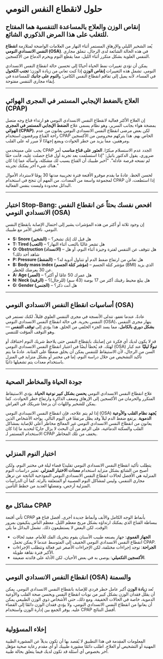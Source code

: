 # حلول لانقطاع النفس النومي

## إنقاص الوزن والعلاج بالمساعدة التنفسية هما المفتاح للتغلب على هذا المرض الذكوري الشائع.

يُعد الشخير الليلي والإرهاق المستمر أثناء النهار من العلامات الواضحة لمتلازمة **انقطاع النفس الانسدادي النومي (OSA)**. في هذه الحالة الشائعة لدى الرجال، تنغلق مجاري التنفس العلوية بشكل متكرر أثناء الليل، مما يقطع النوم ويحرم الدماغ من الأكسجين.

يمكن أن تؤدي تغييرات نمط الحياة أحيانًا إلى تحسين حالة انقطاع النفس الانسدادي النومي. تشمل هذه التغييرات **إنقاص الوزن** إذا كنت تعاني من زيادة الوزن؛ **تجنب الكحول** في المساء، لأنه يميل إلى تفاقم انقطاع النفس الكامن؛ و**النوم على جانبك** للمساعدة في إبقاء مجاري التنفس مفتوحة.

---

## العلاج بالضغط الإيجابي المستمر في المجرى الهوائي (CPAP)

إن العلاج الأكثر فعالية لانقطاع النفس الانسدادي النومي هو ارتداء قناع وجه متصل بمضخة هواء بجانب السرير، وهو نظام يسمى علاج **الضغط الإيجابي المستمر في المجرى الهوائي (CPAP)**. لكن بعض مرضى انقطاع النفس الانسدادي النومي يعانون من عدم راحة القناع ويرفضون استخدام CPAP الخاص بهم. هذا يتركهم محرومين من الأكسجين ومرهقين، مما يزيد من خطر الحوادث ويضع إجهادًا لا مبرر له على القلب.

يجب على مستخدمي CPAP الجدد عدم الاستسلام مبكرًا. **العثور على قناع مناسب** أمر ضروري. يقول الدكتور باتيل: "إذا استسلمت بعد تجربة أول قناع حصلت عليه، فأنت حقًا لم تمنحه فرصة عادلة". "أخبر طبيبك أن القناع يسبب لك مشكلة، واسأله عما إذا كان هناك شيء آخر يمكنك تجربته."

لحسن الحظ، عادةً ما يقدم موفرو الأقنعة فترة تجريبية مدتها 30 يومًا لاسترداد الأموال لمجموعة واسعة من المعدات. من المهم أن تنجح في استخدام CPAP إذا استطعت، لأن البدائل محدودة وليست بنفس الفعالية.

---

## اختبار Stop-Bang: افحص نفسك بحثاً عن انقطاع النفس الانسدادي النومي (OSA)

إن وجود ثلاثة أو أكثر من هذه المؤشرات يشير إلى احتمال الإصابة بانقطاع النفس النومي. ناقش الأمر مع طبيبك.

- **S: Snore (الشخير)** – هل قيل لك إنك تشخر؟
- **T: Tired (التعب)** – هل تشعر غالبًا بالتعب أثناء النهار؟
- **O: Obstruction (الانسداد)** – هل تتوقف عن التنفس لفترة وجيزة أثناء النوم، أو هل شاهد أحد ذلك؟
- **P: Pressure (الضغط)** – هل تعاني من ارتفاع ضغط الدم أو تتناول أدوية له؟
- **B: Body mass index (مؤشر كتلة الجسم)** – مؤشر كتلة الجسم (BMI) الذي يزيد عن 30 يعرضك للخطر.
- **A: Age (العمر)** – هل عمرك 50 عامًا أو أكثر؟
- **N: Neck (الرقبة)** – هل يبلغ محيط رقبتك أكثر من 17 بوصة (43 سم) (للرجال)؟
- **G: Gender (الجنس)** – هل أنت ذكر؟

---

## أساسيات انقطاع النفس الانسدادي النومي (OSA)

عادةً، عندما تغفو، تتدلى الأنسجة في مجرى التنفس العلوي قليلاً، لكنك تستمر في التنفس بحرية. في حالة انقطاع النفس الانسدادي النومي (OSA)، ينهار مجرى التنفس **بشكل دوري بالكامل**، مما يسد الجزء الخلفي من الحلق. هذا يؤدي إلى **توقف التنفس** — وهو التوقف المؤقت للتنفس.

قد لا يكون لديك أي فكرة عن إصابتك بانقطاع النفس حتى يلاحظ شريك النوم اختناقك أو لهثك. قد يُخطأ أيضًا في اعتبار انقطاع النفس الانسدادي النومي (OSA) **تبولًا ليليًا** عند كبار السن من الرجال، لأن الاستيقاظ للتنفس يمكن أن يخلق ضغطًا على المثانة. عادةً ما يتم تأكيد التشخيص من خلال دراسة النوم، إما في مختبر أو بشكل متزايد في المنزل باستخدام معدات يتم تشغيلها ذاتيًا.

---

## جودة الحياة والمخاطر الصحية

علاج انقطاع النفس الانسدادي النومي **يحسن بشكل كبير نوعية الحياة**. يؤدي الاستيقاظ المتكرر والحرمان من الأكسجين إلى الإرهاق وضعف الذاكرة وارتفاع خطر الحوادث. كما يمكن للشخير واللهاث أن يزعجا شريكك في الفراش.

إذا لم يتم علاجه، فإن انقطاع النفس الانسدادي النومي (OSA) **يُجهد نظام القلب والأوعية الدموية**. يرتفع ضغط الدم ليلاً وقد يظل مرتفعًا في اليوم التالي. يواجه الأشخاص الذين يعانون من انقطاع النفس الانسدادي النومي غير المعالج مخاطر أعلى للإصابة بمشاكل القلب والسكتة الدماغية، على الرغم من أن البحث لا يزال جاريًا لتحديد ما إذا كان الاستخدام المستمر لـ CPAP يخفف من تلك المخاطر.

---

## اختبار النوم المنزلي

يتطلب تأكيد انقطاع النفس الانسدادي النومي تقليديًا قضاء ليلة في مختبر النوم، ولكن أصبح من الشائع بشكل متزايد استخدام **معدات الاختبار المنزلي**. تعتبر دراسات النوم المنزلية هي الأفضل لحالات انقطاع النفس الانسدادي النومي النموذجية الناتجة عن ترهل مجاري التنفس، وليس لمشاكل النوم العصبية أو المتعلقة بالرئة. كما أن الدراسات المنزلية أرخص، وتفضلها العديد من خطط التأمين.

---

## مشاكل مع CPAP

تأتي أقنعة CPAP بأنماط الوجه الكامل والأنف وأنماط جديدة أخرى. أفضل قناع هو ببساطة القناع الذي يمكنك ارتداؤه بشكل مريح معظم الليل. معظم الناس يتكيفون بمرور الوقت، لكن البعض لا يستطيعون ذلك. تشمل البدائل ما يلي:

- **الجهاز الفموي**: جهاز يصنعه طبيب الأسنان يقوم بتحريك الفك للأمام. مفيد لحالات انقطاع النفس الانسدادي النومي الخفيف إلى المتوسط عندما لا يمكن تحمل CPAP.
- **الجراحة**: توجد إجراءات مختلفة، لكن الإجراءات الأصغر غير فعالة وتتطلب الإجراءات الأكبر فترة نقاهة طويلة.
- **الأكسجين التكميلي**: يوصى به في بعض الأحيان، لكن الأدلة على فائدته ضعيفة.

---

## انقطاع النفس الانسدادي النومي (OSA) والسمنة

تُعد **زيادة الوزن** أكبر عامل خطر فردي للإصابة بانقطاع النفس الانسدادي النومي. يمكن أن يقلل فقدان الوزن بشكل كبير من نوبات انقطاع النفس ويحسن صحة القلب والأوعية الدموية، خاصة في الحالات الخفيفة. ومع ذلك، حتى الأشخاص ذوي الوزن الطبيعي يمكن أن يعانوا من انقطاع النفس الانسدادي النومي، ولا يؤدي فقدان الوزن دائمًا إلى القضاء عليه. يوفر الجمع بين إدارة الوزن واستخدام CPAP أفضل النتائج.

---

## إخلاء المسؤولية
المعلومات المقدمة في هذا التطبيق لا يُقصد بها أن تكون بديلاً عن المشورة الطبية المهنية أو التشخيص أو العلاج. اطلب دائمًا مشورة طبيبك أو أي مقدم رعاية صحية مؤهل آخر بخصوص أي أسئلة قد تكون لديك فيما يتعلق بحالة طبية.